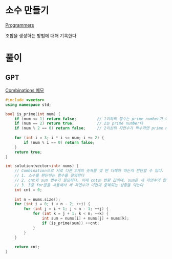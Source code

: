 # 소수 만들기
[Programmers](https://school.programmers.co.kr/learn/courses/30/lessons/12977)   

조합을 생성하는 방법에 대해 기록한다   

# 풀이
## GPT
[Combinations 메모](/2_Math/number/5_Combinatorics.md/#24-generating-combinations)   
```cpp
#include <vector>
using namespace std;

bool is_prime(int num) {
    if (num <= 1) return false;         // 1이하의 정수는 prime number가 아니다
    if (num == 2) return true;          // 2는 prime number다
    if (num % 2 == 0) return false;     // 2이상의 자연수가 짝수라면 prime number가 아니다
    
    for (int i = 3; i * i <= num; i += 2) {
        if (num % i == 0) return false;
    }
    return true;
}

int solution(vector<int> nums) {
    // Combination으로 서로 다른 3개의 숫자를 몇 번 더해야 하는지 판단할 수 있다.
    // 1. 소수를 판단하는 함수를 정의한다
    // 2. cnt와 sum 변수가 필요하다. 이때 cnt는 반환 값이며, sum은 세 자연수의 합이다
    // 3. 3중 for문을 사용해서 세 자연수가 이전과 중복되는 상황을 막는다
    int cnt = 0;
    
    int n = nums.size();
    for (int i = 0; i < n - 2; ++i) {
        for (int j = i + 1; j < n - 1; ++j) {
            for (int k = j + 1; k < n; ++k) {
                int sum = nums[i] + nums[j] + nums[k];
                if (is_prime(sum)) ++cnt;
            }
        }
    }
    
    return cnt;
}
```